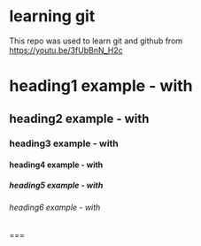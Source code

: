 # learning git

This repo was used to learn git and github from https://youtu.be/3fUbBnN_H2c


# heading1 example - with #
## heading2 example - with ##
### heading3 example - with ###
#### heading4 example - with ####
##### heading5 example - with #####
###### heading6 example - with ######

===

